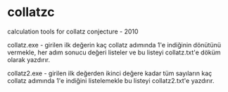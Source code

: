 ﻿collatzc
=======
calculation tools for collatz conjecture - 2010

collatz.exe - girilen ilk değerin kaç collatz adımında 1'e indiğinin dönütünü vermekle, her adım sonucu değeri listeler ve bu listeyi collatz.txt'e döküm olarak yazdırır.

collatz2.exe - girilen ilk değerden ikinci değere kadar tüm sayıların kaç collatz adımında 1'e indiğini listelemekle bu listeyi collatz2.txt'e yazdırır.
